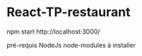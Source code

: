 # React-TP-restaurant

npm start
http://localhost:3000/

pré-requis NodeJs
node-modules à installer

